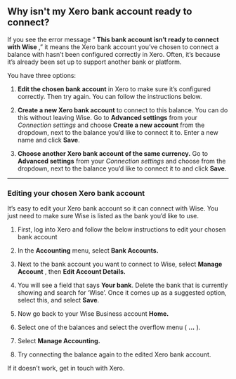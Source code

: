 ## Why isn't my Xero bank account ready to connect?  
If you see the error message “ **This bank account isn’t ready to connect with Wise** ,” it means the Xero bank account you’ve chosen to connect a balance with hasn’t been configured correctly in Xero. Often, it’s because it’s already been set up to support another bank or platform. 

You have three options:

  1.  **Edit the chosen bank account** in Xero to make sure it’s configured correctly. Then try again. You can follow the instructions below.

  2.  **Create a new Xero bank account** to connect to this balance. You can do this without leaving Wise. Go to **Advanced settings** from your _Connection settings_ and choose **Create a new account** from the dropdown, next to the balance you’d like to connect it to. Enter a new name and click **Save**.

  3.  **Choose another Xero bank account of the same currency.** Go to **Advanced settings** from your _Connection settings_ and choose from the dropdown, next to the balance you’d like to connect it to and click **Save**.




* * *

### Editing your chosen Xero bank account

It’s easy to edit your Xero bank account so it can connect with Wise. You just need to make sure Wise is listed as the bank you’d like to use. 

  1. First, log into Xero and follow the below instructions to edit your chosen bank account

  2. In the **Accounting** menu, select **Bank Accounts.**

  3. Next to the bank account you want to connect to Wise, select **Manage Account** , then **Edit Account Details.**

  4. You will see a field that says **Your bank**. Delete the bank that is currently showing and search for ‘Wise’. Once it comes up as a suggested option, select this, and select **Save**.

  5. Now go back to your Wise Business account **Home.**

  6. Select one of the balances and select the overflow menu ( **...** ).

  7. Select **Manage Accounting.**

  8. Try connecting the balance again to the edited Xero bank account.




If it doesn’t work, get in touch with Xero.
